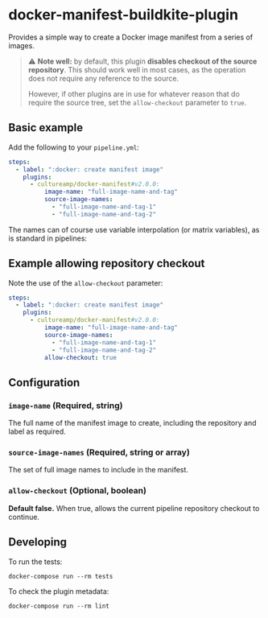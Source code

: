 # docker-manifest-buildkite-plugin

Provides a simple way to create a Docker image manifest from a series of images.

> ⚠️ **Note well:** by default, this plugin **disables checkout of the source
> repository**. This should work well in most cases, as the operation does not
> require any reference to the source.
>
> However, if other plugins are in use for whatever reason that do require the
> source tree, set the `allow-checkout` parameter to `true`.

## Basic example

Add the following to your `pipeline.yml`:

```yml
steps:
  - label: ":docker: create manifest image"
    plugins:
      - cultureamp/docker-manifest#v2.0.0:
          image-name: "full-image-name-and-tag"
          source-image-names:
            - "full-image-name-and-tag-1"
            - "full-image-name-and-tag-2"
```

The names can of course use variable interpolation (or matrix variables), as is
standard in pipelines:

## Example allowing repository checkout

Note the use of the `allow-checkout` parameter:

```yml
steps:
  - label: ":docker: create manifest image"
    plugins:
      - cultureamp/docker-manifest#v2.0.0:
          image-name: "full-image-name-and-tag"
          source-image-names:
            - "full-image-name-and-tag-1"
            - "full-image-name-and-tag-2"
          allow-checkout: true
```

## Configuration

### `image-name` (Required, string)

The full name of the manifest image to create, including the repository and label as required.

### `source-image-names` (Required, string or array)

The set of full image names to include in the manifest.

### `allow-checkout` (Optional, boolean)

**Default false.** When true, allows the current pipeline repository checkout to
continue.

## Developing

To run the tests:

```shell
docker-compose run --rm tests
```

To check the plugin metadata:

```shell
docker-compose run --rm lint
```
